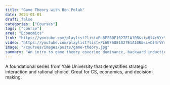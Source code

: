 ```yaml
---
title: "Game Theory with Ben Polak"
date: 2024-01-01
draft: false
categories: ["Courses"]
tags: ["course"]
area: "Economics"
link: "https://youtube.com/playlist?list=PL6EF60E1027E1A10B&si=Ql4rVYrYxtXQhOcg"
video: "https://youtube.com/playlist?list=PL6EF60E1027E1A10B&si=Ql4rVYrYxtXQhOcg"
image: "/courses/images/posts/game-theory.jpg"
summary: "An intro to game theory covering dominance, backward induction, Nash equilibrium, credibility, and signaling, with real-world examples."
---
```


A foundational series from Yale University that demystifies strategic interaction and rational choice. Great for CS, economics, and decision-making.
